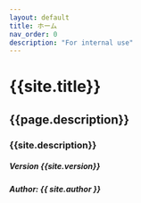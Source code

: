 ```yaml
---
layout: default
title: ホーム
nav_order: 0
description: "For internal use"
---
```

# {{site.title}}

## {{page.description}}
 
### {{site.description}}

##### Version {{site.version}}
##### Author: {{ site.author }}
